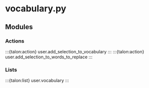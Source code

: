 # vocabulary.py

## Modules

### Actions

:::{talon:action} user.add_selection_to_vocabulary
:::
:::{talon:action} user.add_selection_to_words_to_replace
:::

### Lists

:::{talon:list} user.vocabulary
:::
